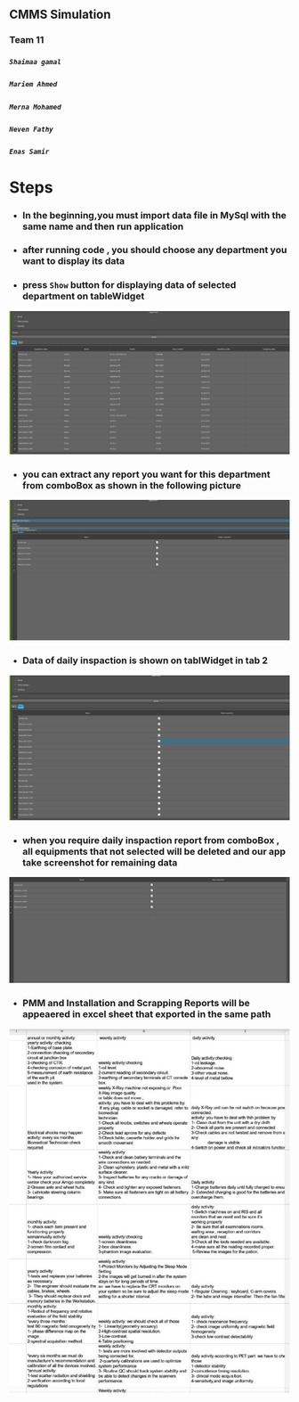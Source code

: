 ## CMMS Simulation 
### Team 11
##### **``Shaimaa gamal``**
##### **``Mariem Ahmed``**
##### **``Merna Mohamed``**
##### **``Neven Fathy``**
##### **``Enas Samir``**

# Steps
* ### **In the beginning,you must import data file in MySql with the same name and then run application**
* ### **after running code , you should choose any department you want to display its data**
* ### **press ``Show`` button for displaying data of selected department on tableWidget**
![](1.jpeg)
* ### **you can extract any report you want for this department from comboBox as shown in the following picture**
![](2.jpeg)
* ### **Data of daily inspaction is shown on tablWidget in tab 2**
![](3.jpeg)
* ### **when you require daily inspaction report from comboBox , all equipments that not selected will be deleted and our app take screenshot for remaining data**
![](dailyinspection1.png)
* ### **PMM and Installation and Scrapping Reports will be appeaered in excel sheet that exported in the same path**
![](5.jpeg)
